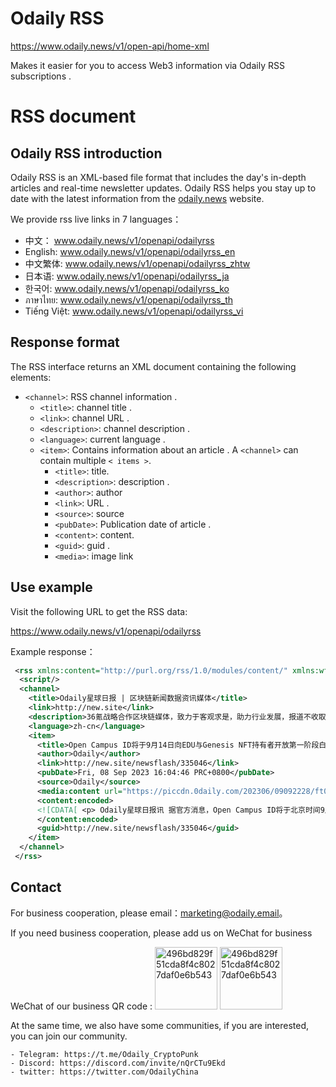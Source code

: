# Odaily RSS

https://www.odaily.news/v1/open-api/home-xml

Makes it easier for you to access Web3 information via Odaily RSS subscriptions .

# RSS document

## Odaily RSS introduction

Odaily RSS is an XML-based file format that includes the day's in-depth articles and real-time newsletter updates. Odaily RSS helps you stay up to date with the latest information from the [odaily.news](https://www.odaily.news) website.

We provide rss live links in 7 languages：
- 中文：  www.odaily.news/v1/openapi/odailyrss
- English: www.odaily.news/v1/openapi/odailyrss_en
- 中文繁体: www.odaily.news/v1/openapi/odailyrss_zhtw
- 日本语: www.odaily.news/v1/openapi/odailyrss_ja
- 한국어: www.odaily.news/v1/openapi/odailyrss_ko
- ภาษาไทย: www.odaily.news/v1/openapi/odailyrss_th
- Tiếng Việt: www.odaily.news/v1/openapi/odailyrss_vi

## Response format

The RSS interface returns an XML document containing the following elements:

- `<channel>`: RSS channel information .
  - `<title>`: channel title .
  - `<link>`: channel URL .
  - `<description>`: channel description .
  - `<language>`: current language .
  - `<item>`: Contains information about an article . A `<channel>` can contain multiple `< items >`.
    - `<title>`: title.
    - `<description>`: description .
    - `<author>`: author
    - `<link>`:  URL .
    - `<source>`: source
    - `<pubDate>`: Publication date of article .
    - `<content>`: content.
    - `<guid>`: guid .
    - `<media>`: image link

## Use example

Visit the following URL to get the RSS data:

https://www.odaily.news/v1/openapi/odailyrss

Example response：

```rss
 <rss xmlns:content="http://purl.org/rss/1.0/modules/content/" xmlns:wfw="http://wellformedweb.org/CommentAPI/" xmlns:dc="http://purl.org/dc/elements/1.1/" xmlns:atom="http://www.w3.org/2005/Atom" xmlns:sy="http://purl.org/rss/1.0/modules/syndication/" xmlns:slash="http://purl.org/rss/1.0/modules/slash/" xmlns:media="http://search.yahoo.com/mrss/" version="2.0">
  <script/>
  <channel>
    <title>Odaily星球日报 | 区块链新闻数据资讯媒体</title>
    <link>http://new.site</link>
    <description>36氪战略合作区块链媒体，致力于客观求是，助力行业发展，报道不收取费用，将新闻资讯、数据行情、技术解读、独家深度一网打尽，探索真实区块链。</description>
    <language>zh-cn</language>
    <item>
      <title>Open Campus ID将于9月14日向EDU与Genesis NFT持有者开放第一阶段白名单</title>
      <author>Odaily</author>
      <link>http://new.site/newsflash/335046</link>
      <pubDate>Fri, 08 Sep 2023 16:04:46 PRC+0800</pubDate>
      <source>Odaily</source>
      <media:content url="https://piccdn.0daily.com/202306/09092228/ft0auhhupnaquqaw.png" medium="image"/>
      <content:encoded>
      <![CDATA[ <p> Odaily星球日报讯 据官方消息，Open Campus ID将于北京时间9月14日18:00向EDU与Genesis NFT持有者开放第一阶段白名单，总量共1000个。 Open Campus ID是SBT，可访问Open Campus提供的教育内容，并拥有与OC ID相关的所有信息。Open Campus ID以.edu为后缀，域名可由用户选择，代表其链上教育身份。 </p> ]]>
      </content:encoded>
      <guid>http://new.site/newsflash/335046</guid>
    </item>
  </channel>
 </rss>
```

## Contact

For business cooperation, please email：marketing@odaily.email。

If you need business cooperation, please add us on WeChat for business

WeChat of our business QR code :
<img width="100" alt="496bd829f51cda8f4c8027daf0e6b543" src="https://piccdn.0daily.com/202212/02073313/n38zo2eckiajkarj.png">
<img width="100" alt="496bd829f51cda8f4c8027daf0e6b543" src="https://piccdn.0daily.com/202212/02073318/whh64xdbamdlspu2.png">

At the same time, we also have some communities, if you are interested, you can join our community.

	- Telegram: https://t.me/Odaily_CryptoPunk
	- Discord: https://discord.com/invite/nQrCTu9Ekd
	- twitter: https://twitter.com/OdailyChina
